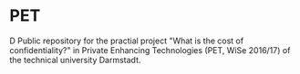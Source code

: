 # PET
D
Public repository for the practial project "What is the cost of confidentiality?" in Private Enhancing Technologies (PET, WiSe 2016/17) of the technical university Darmstadt.

